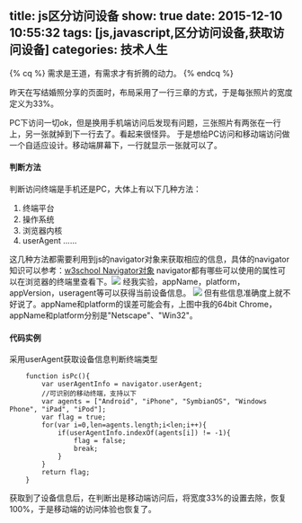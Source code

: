 title: js区分访问设备
show: true
date: 2015-12-10 10:55:32
tags: [js,javascript,区分访问设备,获取访问设备]
categories: 技术人生
---
{% cq %} 需求是王道，有需求才有折腾的动力。  {% endcq %}

昨天在写结婚照分享的页面时，布局采用了一行三章的方式，于是每张照片的宽度定义为33%。

PC下访问一切ok，但是换用手机端访问后发现有问题，三张照片有两张在一行上，另一张就掉到下一行去了。看起来很怪异。
于是想给PC访问和移动端访问做一个自适应设计。移动端屏幕下，一行就显示一张就可以了。

#### 判断方法
判断访问终端是手机还是PC，大体上有以下几种方法：
1. 终端平台
2. 操作系统
3. 浏览器内核
4. userAgent
......

<!--more-->

这几种方法都需要利用到js的navigator对象来获取相应的信息，具体的navigator知识可以参考：[w3school Navigator对象](http://www.w3school.com.cn/jsref/dom_obj_navigator.asp)
navigator都有哪些可以使用的属性可以在浏览器的终端里查看下。![](http://ww1.sinaimg.cn/mw690/62d95157gw1eyue0nqiegj209n07kaab.jpg)
经我实验，appName，platform，appVersion，useragent等可以获得当前设备信息。
![](http://ww2.sinaimg.cn/mw690/62d95157gw1eyue4s75yjj20oz05gjrx.jpg)
但有些信息准确度上就不好说了。appName和platform的误差可能会有，上图中我的64bit Chrome，appName和platform分别是"Netscape"、"Win32"。

#### 代码实例
采用userAgent获取设备信息判断终端类型
```
	function isPc(){
		var userAgentInfo = navigator.userAgent;
		//可识别的移动终端，支持以下
		var agents = ["Android", "iPhone", "SymbianOS", "Windows Phone", "iPad", "iPod"];
		var flag = true;
		for(var i=0,len=agents.length;i<len;i++){
			if(userAgentInfo.indexOf(agents[i]) != -1){
				flag = false;
				break;
			}
		}
		return flag;
	}
```

获取到了设备信息后，在判断出是移动端访问后，将宽度33%的设置去除，恢复100%，于是移动端的访问体验也恢复了。
